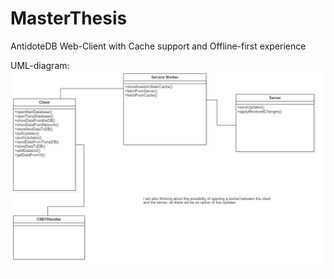 # MasterThesis
AntidoteDB Web-Client with Cache support and Offline-first experience

UML-diagram: 
![UML diagram](./Main.png "UML Diagram")
